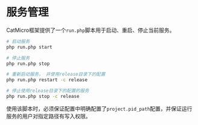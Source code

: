 # 服务管理

CatMicro框架提供了一个`run.php`脚本用于启动、重启、停止当前服务。

```bash
# 启动服务
php run.php start

# 停止服务
php run.php stop

# 重新启动服务， 并使用release目录下的配置
php run.php restart -c release

# 停止使用release目录下的配置的服务
php run.php stop -c release
```

使用该脚本时，必须保证配置中明确配置了`project.pid_path`配置，并保证运行服务的用户对指定路径有写入权限。